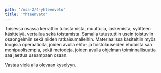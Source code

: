 ```yaml
---
path: '/osa-2/4-yhteenveto'
title: 'Yhteenveto'
---
```



Toisessa osassa kerrattiin tulostamista, muuttujia, laskemista, syötteen käsittelyä, vertailua sekä toistamista. Samalla tutustuttiin usein toistuviin osaongelmiin sekä niiden ratkaisumalleihin. Materiaalissa käsiteltiin myös loogisia operaatioita, joiden avulla ehto- ja toistolauseiden ehdoista saa monipuolisempia, sekä metodeja, joiden avulla ohjelman toiminnallisuutta saa jaettua useampaan osaan.

Vastaa vielä alla olevaan kyselyyn.

<quiz id="5c24a8cd054d71123e35d3b8"></quiz>
